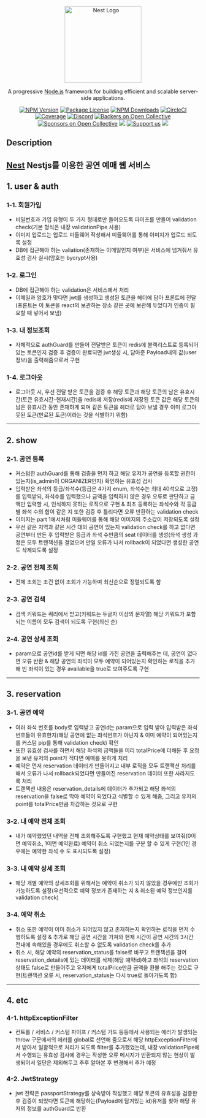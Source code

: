 <p align="center">
  <a href="http://nestjs.com/" target="blank"><img src="https://nestjs.com/img/logo-small.svg" width="200" alt="Nest Logo" /></a>
</p>

[circleci-image]: https://img.shields.io/circleci/build/github/nestjs/nest/master?token=abc123def456
[circleci-url]: https://circleci.com/gh/nestjs/nest

  <p align="center">A progressive <a href="http://nodejs.org" target="_blank">Node.js</a> framework for building efficient and scalable server-side applications.</p>
    <p align="center">
<a href="https://www.npmjs.com/~nestjscore" target="_blank"><img src="https://img.shields.io/npm/v/@nestjs/core.svg" alt="NPM Version" /></a>
<a href="https://www.npmjs.com/~nestjscore" target="_blank"><img src="https://img.shields.io/npm/l/@nestjs/core.svg" alt="Package License" /></a>
<a href="https://www.npmjs.com/~nestjscore" target="_blank"><img src="https://img.shields.io/npm/dm/@nestjs/common.svg" alt="NPM Downloads" /></a>
<a href="https://circleci.com/gh/nestjs/nest" target="_blank"><img src="https://img.shields.io/circleci/build/github/nestjs/nest/master" alt="CircleCI" /></a>
<a href="https://coveralls.io/github/nestjs/nest?branch=master" target="_blank"><img src="https://coveralls.io/repos/github/nestjs/nest/badge.svg?branch=master#9" alt="Coverage" /></a>
<a href="https://discord.gg/G7Qnnhy" target="_blank"><img src="https://img.shields.io/badge/discord-online-brightgreen.svg" alt="Discord"/></a>
<a href="https://opencollective.com/nest#backer" target="_blank"><img src="https://opencollective.com/nest/backers/badge.svg" alt="Backers on Open Collective" /></a>
<a href="https://opencollective.com/nest#sponsor" target="_blank"><img src="https://opencollective.com/nest/sponsors/badge.svg" alt="Sponsors on Open Collective" /></a>
  <a href="https://paypal.me/kamilmysliwiec" target="_blank"><img src="https://img.shields.io/badge/Donate-PayPal-ff3f59.svg"/></a>
    <a href="https://opencollective.com/nest#sponsor"  target="_blank"><img src="https://img.shields.io/badge/Support%20us-Open%20Collective-41B883.svg" alt="Support us"></a>
  <a href="https://twitter.com/nestframework" target="_blank"><img src="https://img.shields.io/twitter/follow/nestframework.svg?style=social&label=Follow"></a>
</p>
  <!--[![Backers on Open Collective](https://opencollective.com/nest/backers/badge.svg)](https://opencollective.com/nest#backer)
  [![Sponsors on Open Collective](https://opencollective.com/nest/sponsors/badge.svg)](https://opencollective.com/nest#sponsor)-->

## Description

[Nest](https://github.com/nestjs/nest) Nestjs를 이용한 공연 예매 웹 서비스
---
## 1. user & auth
 ### 1-1. 회원가입
   - 비밀번호과 가입 유형이 두 가지 형태로만 들어오도록 파이프를 만들어 validation check(기본 형식은 내장 validationPipe 사용)
   - 이미지 업로드는 업로드 미들웨어 작성해서 미들웨어를 통해 이미지가 업로드 되도록 설정
   - DB에 접근해야 하는 valiation(존재하는 이메일인지 여부)은 서비스에 넘겨줘서 유효성 검사 실시(암호는 bycrypt사용)
 ### 1-2. 로그인
   - DB에 접근해야 하는 validation은 서비스에서 처리
   - 이메일과 암호가 맞다면 jwt를 생성하고 생성된 토큰을 헤더에 담아 프론트에 전달(프론트는 이 토큰을 react의 보관하는 장소 같은 곳에 보관해 두었다가 인증이 필요할 때 넣어서 보냄)
 ### 1-3. 내 정보조회
   - 자체적으로 authGuard를 만들어 전달받은 토큰이 redis에 블랙리스트로 등록되어 있는 토큰인지 검증 후 검증이 완료되면 jwt생성 시, 담아준 Payload내의 값(user 정보)을 출력해줌으로서 구현
 ### 1-4. 로그아웃
   - 로그아웃 시, 우선 전달 받은 토큰을 검증 후 해당 토큰과 해당 토큰의 남은 유효시간(토큰 유효시간-현재시간)을 redis에 저장(redis에 저장된 토큰 값은 해당 토큰의 남은 유효시간 동안 존재하게 되며 같은 토큰을 헤더로 담아 보낼 경우 이미 로그아웃된 토큰(만료된 토큰)이라는 것을 식별하기 위함)
---
## 2. show
 ### 2-1. 공연 등록
   - 커스텀한 authGuard를 통해 검증을 먼저 하고 해당 유저가 공연을 등록할 권한이 있는지(is_admin이 ORGANIZER인지) 확인하는 유효성 검사
   - 입력받은 좌석의 등급/좌석수(등급은 4가지 enum, 좌석수는 최대 40석으로 고정)를 입력받되, 좌석수를 입력했으나 금액을 입력하지 않은 경우 오류로 판단하고 금액만 입력할 시, 인식하지 못하는 로직으로 구현 & 최초 등록하는 좌석수와 각 등급별 좌석 수의 합이 같은 지 또한 검증 후 틀리다면 오류 반환하는 validation check
   - 이미지는 part 1에서처럼 미들웨어를 통해 해당 이미지의 주소값이 저장되도록 설정
   - 우선 같은 지역과 같은 시간 대의 공연이 있는지 validation check를 하고 없다면 공연부터 만든 후 입력받은 등급과 좌석 수만큼의 seat 데이터를 생성(좌석 생성 과정은 모두 트랜잭션을 걸었으며 만일 오류가 나서 rollback이 되었다면 생성한 공연도 삭제되도록 설정
 ### 2-2. 공연 전체 조회
   - 전체 조회는 조건 없이 조회가 가능하며 최신순으로 정렬되도록 함
 ### 2-3. 공연 검색
   - 검색 키워드는 쿼리에서 받고(키워드는 두글자 이상의 문자열) 해당 키워드가 포함되는 이름이 모두 검색이 되도록 구현(최신 순)
 ### 2-4. 공연 상세 조회
   - param으로 공연id를 받게 되면 해당 id를 가진 공연을 출력해주는 데, 공연이 없다면 오류 반환 & 해당 공연의 좌석이 모두 예약이 되어있는지 확인하는 로직을 추가 해 빈 좌석이 있는 경우 available을 true로 보여주도록 구현
---
## 3. reservation
 ### 3-1. 공연 예약
   - 여러 좌석 번호를 body로 입력받고 공연id는 param으로 입력 받아 입력받은 좌석 번호들이 유효한지(해당 공연에 없는 좌석번호가 아닌지 & 이미 예약이 되어있는지를 커스텀 pip를 통해 validation check) 확인
   - 또한 유효성 검사를 하면서 해당 좌석의 금액들을 미리 totalPrice에 더해둔 후 요청을 보낸 유저의 point가 적다면 예매를 못하게 처리
   - 예약은 먼저 reservation 데이터가 만들어지고 내부 로직을 모두 트랜잭션 처리를 해서 오류가 나서 rollback되었다면 만들어진 reservation 데이터 또한 사라지도록 처리
   - 트랜잭션 내용은 reservation_details에 데이터가 추가되고 해당 좌석의 reservation을 false로 막아 예약이 되었다고 식별할 수 있게 해줌, 그리고 유저의 point를 totalPrice만큼 차감하는 것으로 구현
 ### 3-2. 내 예약 전체 조회
   - 내가 예약했었던 내역을 전체 조회해주도록 구현했고 현재 예약상태를 보여줘(0이면 예약취소, 1이면 예약완료) 예약이 취소 되었는지를 구분 할 수 있게 구현(1인 경우에는 예약한 좌석 수 도 표시되도록 설정)
 ### 3-3. 내 예약 상세 조회
   - 해당 개별 예약의 상세조회를 위해서는 예약이 취소가 되지 않았을 경우에만 조회가 가능하도록 설정(우선적으로 예약 정보가 존재하는 지 & 취소된 예약 정보인지를 validation check)
 ### 3-4. 예약 취소
   - 취소 또한 예약이 이미 취소가 되어있지 않고 존재하는지 확인하는 로직을 먼저 수행하도록 설정 & 추가로 해당 공연 시간을 가져와 현재 시간이 공연 시간의 3시간 전내에 속해있을 경우에도 취소할 수 없도록 validation check를 추가
   - 취소 시, 해당 예약의 reservation_status를 false로 바꾸고 트랜잭션을 걸어 reservation_details에 있는 데이터를 삭제(해당 예약id)하고 좌석의 reservation 상태도 false로 만들어주고 유저에게 totalPrice만큼 금액을 환불 해주는 것으로 구현(트랜잭션 오류 시, reservation_status는 다시 true로 돌아가도록 함)
---
## 4. etc
 ### 4-1. httpExceptionFilter
   - 컨트롤 / 서비스 / 커스텀 파이프 / 커스텀 가드 등등에서 사용되는 에러가 발생되는 throw 구문에서의 에러를 global로 선언해 줌으로서 해당 httpExceptionFilter에서 받아서 일괄적으로 처리가 되도록 filter를 추가했었는데, 내장 validationPipe에서 수행되는 유효성 검사에 경우는 작성한 오류 메시지가 반환되지 않는 현상이 발생되어서 일단은 제외해두고 추후 알아본 후 변경해서 추가 예정
 ### 4-2. JwtStrategy
   - jwt 전략은 passportStrategy를 상속받아 작성했고 해당 토큰의 유효성을 검증한 후 검증이 되었다면 토큰에 해당하는(Payload에 담겨있는 id)유저를 찾아 해당 유저의 정보를 authGuard로 반환
